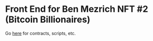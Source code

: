 # Front End for Ben Mezrich NFT #2 (Bitcoin Billionaires)

Go [here](https://github.com/zobront/benft2-backend) for contracts, scripts, etc.
